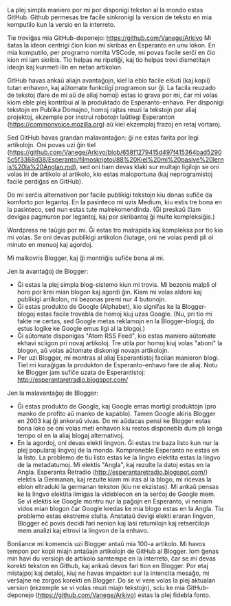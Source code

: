 La plej simpla maniero por mi por disponigi tekston al la mondo estas GitHub. Github permesas tre facile sinkronigi la version de teksto en mia komputilo kun la versio en la interreto.

Tie troviĝas mia GitHub-deponejo: https://github.com/Vanege/Arkivo
Mi ŝatas la ideon centrigi ĉion kion mi skribas en Esperanto en unu lokon. En mia komputilo, per programo nomita VSCode, mi povas facile serĉi en ĉio kion mi iam skribis. Tio helpas ne ripetiĝi, kaj tio helpas trovi dismetitajn ideojn kaj kunmeti ilin en netan artikolon.

GitHub havas ankaŭ aliajn avantaĝojn, kiel la eblo facile elŝuti (kaj kopii) tutan enhavon, kaj aŭtomate funkciigi programon sur ĝi. La facila reuzado de tekstoj (fare de mi aŭ de aliaj homoj) estas io grava por mi, ĉar mi volas kiom eble plej kontribui al la produktado de Esperanto-enhavo. Per disponigi tekstojn en Publika Domajno, homoj rajtas reuzi la tekstojn por aliaj projektoj, ekzemple por instrui robotojn laŭtlegi Esperanton (https://commonvoice.mozilla.org) aŭ kiel ekzemplaj frazoj en retaj vortaroj.

Sed GitHub havas grandan malavantaĝon: ĝi ne estas farita por legi artikolojn. Oni povas uzi ĝin tiel (https://github.com/Vanege/Arkivo/blob/658f1279415d497f415364bad52905c5f3368d38/Esperanto/filmoskriptoj/88%20Kiel%20mi%20pasive%20lernis%20la%20Anglan.md), sed oni tiam devas klaki sur multajn ligilojn se oni volas iri de artikolo al artikolo, kio estas maloportuna (kaj neprogramistoj facile perdiĝas en GitHub).

Do mi serĉis alternativon por facile publikigi tekstojn kiu donas sufiĉe da komforto por legantoj. En la pasinteco mi uzis Medium, kiu estis tre bona en la pasinteco, sed nun estas tute malrekomendinda. (Ĝi preskaŭ ĉiam devigas pagmuron por legantoj, kaj por skribantoj ĝi multe kompleksiĝis.)

Wordpress ne taŭgis por mi. Ĝi estas tro malrapida kaj kompleksa por tio kio mi volas. Se oni devas publikigi artikolon ĉiutage, oni ne volas perdi pli ol minuto en menuoj kaj agordoj.

Mi malkovris Blogger, kaj ĝi montriĝis sufiĉe bona al mi.

Jen la avantaĝoj de Blogger:
- Ĝi estas la plej simpla blog-sistemo kiun mi trovis. Mi bezonis malpli ol horo por krei mian blogon kaj agordi ĝin. Kiam mi volas aldoni kaj publikigi artikolon, mi bezonas premi nur 4 butonojn.
- Ĝi estas produkto de Google (Alphabet), kio signifas ke la Blogger-blogoj estas facile trovebla de homoj kiuj uzas Google. (Nu, pri tio mi fakte ne certas, sed Google metas reklamojn en la Blogger-blogoj, do estus logike ke Google emus ligi al la blogoj.)
- Ĝi aŭtomate disponigas "Atom RSS Feed", kio estas maniero aŭtomate ekhavi sciigon pri novaj artikoloj. Tre utila por homoj kiuj volas "aboni" la blogon, aŭ volas aŭtomate diskonigi novajn artikolojn.
- Per uzi Blogger, mi montras al aliaj Esperantistoj facilan manieron blogi. Tiel mi kuraĝigas la produkton de Esperanto-enhavo fare de aliaj. Notu ke Blogger jam sufiĉe uzata de Esperantistoj: http://esperantaretradio.blogspot.com/ 

Jen la malavantaĝoj de Blogger:
- Ĝi estas produkto de Google, kaj Google emas mortigi produktojn (pro manko de profito aŭ manko de kapablo). Tamen Google akiris Blogger en 2003 kaj ĝi ankoraŭ vivas. Do mi aŭdacas pensi ke Blogger estas bona loko se oni volas meti enhavon kiu restos disponebla dum pli longa tempo ol en la aliaj blogaj alternativoj.
- En la agordoj, oni devas elekti lingvon. Ĝi estas tre baza listo kun nur la plej popularaj lingvoj de la mondo. Kompreneble Esperanto ne estas en la listo. La problemo de tiu listo estas ke la lingvo elektita estas la lingvo de la metadatumoj. Mi elektis "Angla", kaj rezulte la datoj estas en la Angla. Esperanta Retradio (http://esperantaretradio.blogspot.com/) elektis la Germanan, kaj rezulte kiam mi iras al la blogo, mi ricevas la eblon eltraduki la germanan tekston (kiu ne ekzistas). Mi ankaŭ pensas ke la lingvo elektita limigas la videblecon en la serĉoj de Google mem. Se vi elektis ke Google montru nur la paĝojn en Esperanto, vi neniam vidos mian blogon ĉar Google kredas ke mia blogo estas en la Angla. Tiu problemo estas ekstreme stulta. Anstataŭ devigi elekti eraran lingvon, Blogger eĉ povis decidi fari nenion kaj lasi retumilojn kaj retserĉilojn mem analizi kaj eltrovi la lingvon de la enhavo.

Bonŝance mi komencis uzi Blogger antaŭ mia 100-a artikolo. Mi havos tempon por kopii miajn antaŭajn artikolojn de GitHub al Blogger. Iom ĝenas min havi du versiojn de artikolo samtempe en la interreto, ĉar se mi devas korekti tekston en Github, kaj ankaŭ devos fari tion en Blogger. Por etaj mistajpoj kaj detaloj, kiuj ne havas impakton sur la intencita mesaĝo, mi verŝajne ne zorgos korekti en Blogger. Do se vi vere volas la plej aktualan version (ekzemple se vi volas reuzi miajn tekstojn), sciu ke mia GitHub-deponejo (https://github.com/Vanege/Arkivo) estas la plej fidebla fonto. 
